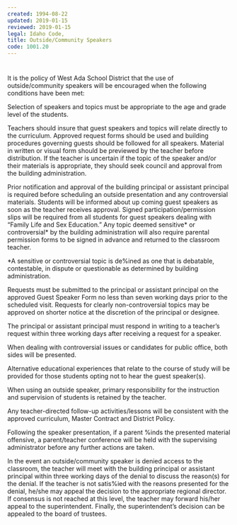 ```yaml
---
created: 1994-08-22
updated: 2019-01-15
reviewed: 2019-01-15
legal: Idaho Code,
title: Outside/Community Speakers
code: 1001.20
---
```


#  

It is the policy of West Ada School District that the use of outside/community speakers will be encouraged when the following conditions have been met:

Selection of speakers and topics must be appropriate to the age and grade level of the students.

Teachers should insure that guest speakers and topics will relate directly to the curriculum. Approved request forms should be used and building procedures governing guests should be followed for all speakers. Material in written or visual form should be previewed by the teacher before distribution. If the teacher is uncertain if the topic of the speaker and/or their materials is appropriate, they should seek council and approval from the building administration.

Prior notification and approval of the building principal or assistant principal is required before scheduling an outside presentation and any controversial materials. Students will be informed about up coming guest speakers as soon as the teacher receives approval. Signed participation/permission slips will be required from all students for guest speakers dealing with “Family Life and Sex Education.” Any topic deemed sensitive* or controversial* by the building administration will also require parental permission forms to be signed in advance and returned to the classroom teacher.

*A sensitive or controversial topic is de%ined as one that is debatable, contestable, in dispute or questionable as determined by building administration.

Requests must be submitted to the principal or assistant principal on the approved Guest Speaker Form no less than seven working days prior to the scheduled visit. Requests for clearly non-controversial topics may be approved on shorter notice at the discretion of the principal or designee.

The principal or assistant principal must respond in writing to a teacher’s request within three working days after receiving a request for a speaker.

When dealing with controversial issues or candidates for public office, both sides will be presented.

Alternative educational experiences that relate to the course of study will be provided for those students opting not to hear the guest speaker(s).

When using an outside speaker, primary responsibility for the instruction and supervision of students is retained by the teacher.

Any teacher-directed follow-up activities/lessons will be consistent with the approved curriculum, Master Contract and District Policy.

Following the speaker presentation, if a parent %inds the presented material offensive, a parent/teacher conference will be held with the supervising administrator before any further actions are taken.

In the event an outside/community speaker is denied access to the classroom, the teacher will meet with the building principal or assistant principal within three working days of the denial to discuss the reason(s) for the denial. If the teacher is not satis%ied with the reasons presented for the denial, he/she may appeal the decision to the appropriate regional director. If consensus is not reached at this level, the teacher may forward his/her appeal to the superintendent. Finally, the superintendent’s decision can be appealed to the board of trustees.

